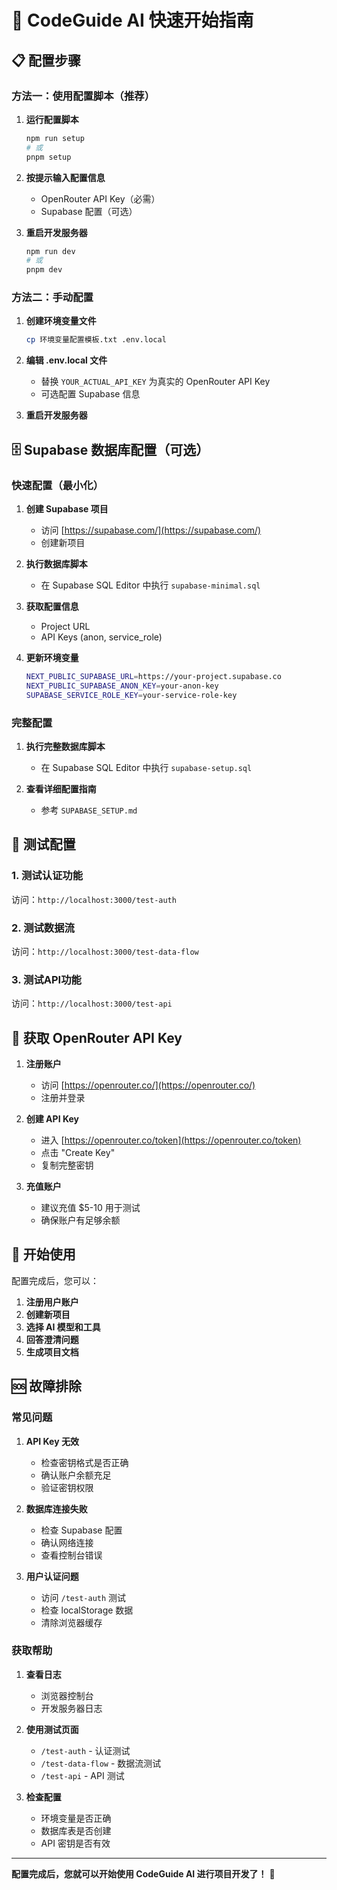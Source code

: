 # 🚀 CodeGuide AI 快速开始指南

## 📋 配置步骤

### 方法一：使用配置脚本（推荐）

1. **运行配置脚本**
   ```bash
   npm run setup
   # 或
   pnpm setup
   ```

2. **按提示输入配置信息**
   - OpenRouter API Key（必需）
   - Supabase 配置（可选）

3. **重启开发服务器**
   ```bash
   npm run dev
   # 或
   pnpm dev
   ```

### 方法二：手动配置

1. **创建环境变量文件**
   ```bash
   cp 环境变量配置模板.txt .env.local
   ```

2. **编辑 .env.local 文件**
   - 替换 `YOUR_ACTUAL_API_KEY` 为真实的 OpenRouter API Key
   - 可选配置 Supabase 信息

3. **重启开发服务器**

## 🗄️ Supabase 数据库配置（可选）

### 快速配置（最小化）

1. **创建 Supabase 项目**
   - 访问 [https://supabase.com/](https://supabase.com/)
   - 创建新项目

2. **执行数据库脚本**
   - 在 Supabase SQL Editor 中执行 `supabase-minimal.sql`

3. **获取配置信息**
   - Project URL
   - API Keys (anon, service_role)

4. **更新环境变量**
   ```bash
   NEXT_PUBLIC_SUPABASE_URL=https://your-project.supabase.co
   NEXT_PUBLIC_SUPABASE_ANON_KEY=your-anon-key
   SUPABASE_SERVICE_ROLE_KEY=your-service-role-key
   ```

### 完整配置

1. **执行完整数据库脚本**
   - 在 Supabase SQL Editor 中执行 `supabase-setup.sql`

2. **查看详细配置指南**
   - 参考 `SUPABASE_SETUP.md`

## 🧪 测试配置

### 1. 测试认证功能
访问：`http://localhost:3000/test-auth`

### 2. 测试数据流
访问：`http://localhost:3000/test-data-flow`

### 3. 测试API功能
访问：`http://localhost:3000/test-api`

## 🔑 获取 OpenRouter API Key

1. **注册账户**
   - 访问 [https://openrouter.co/](https://openrouter.co/)
   - 注册并登录

2. **创建 API Key**
   - 进入 [https://openrouter.co/token](https://openrouter.co/token)
   - 点击 "Create Key"
   - 复制完整密钥

3. **充值账户**
   - 建议充值 $5-10 用于测试
   - 确保账户有足够余额

## 🎯 开始使用

配置完成后，您可以：

1. **注册用户账户**
2. **创建新项目**
3. **选择 AI 模型和工具**
4. **回答澄清问题**
5. **生成项目文档**

## 🆘 故障排除

### 常见问题

1. **API Key 无效**
   - 检查密钥格式是否正确
   - 确认账户余额充足
   - 验证密钥权限

2. **数据库连接失败**
   - 检查 Supabase 配置
   - 确认网络连接
   - 查看控制台错误

3. **用户认证问题**
   - 访问 `/test-auth` 测试
   - 检查 localStorage 数据
   - 清除浏览器缓存

### 获取帮助

1. **查看日志**
   - 浏览器控制台
   - 开发服务器日志

2. **使用测试页面**
   - `/test-auth` - 认证测试
   - `/test-data-flow` - 数据流测试
   - `/test-api` - API 测试

3. **检查配置**
   - 环境变量是否正确
   - 数据库表是否创建
   - API 密钥是否有效

---

**配置完成后，您就可以开始使用 CodeGuide AI 进行项目开发了！** 🎉
